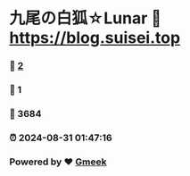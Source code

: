 # 九尾の白狐☆Lunar :link: https://blog.suisei.top 
### :page_facing_up: [2](https://blog.suisei.top/tag.html) 
### :speech_balloon: 1 
### :hibiscus: 3684 
### :alarm_clock: 2024-08-31 01:47:16 
### Powered by :heart: [Gmeek](https://github.com/Meekdai/Gmeek)
